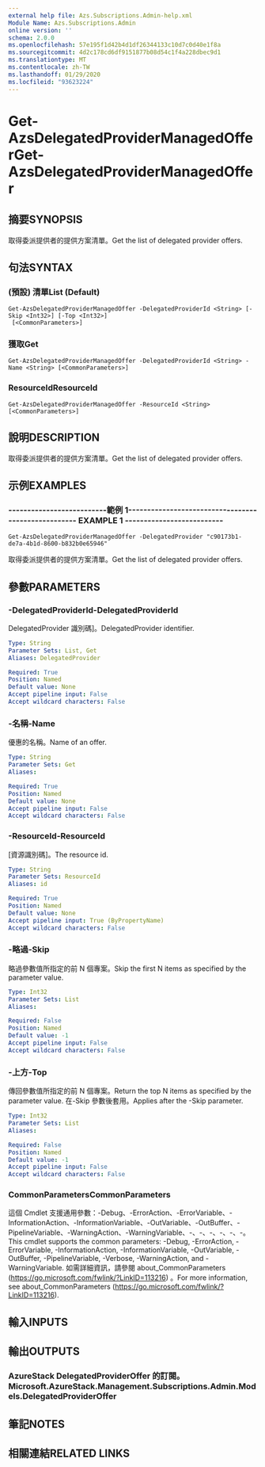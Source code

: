 ```yaml
---
external help file: Azs.Subscriptions.Admin-help.xml
Module Name: Azs.Subscriptions.Admin
online version: ''
schema: 2.0.0
ms.openlocfilehash: 57e195f1d42b4d1df26344133c10d7c0d40e1f8a
ms.sourcegitcommit: 4d2c178cd6df9151877b08d54c1f4a228dbec9d1
ms.translationtype: MT
ms.contentlocale: zh-TW
ms.lasthandoff: 01/29/2020
ms.locfileid: "93623224"
---
```

# <span data-ttu-id="4ad5c-101">Get-AzsDelegatedProviderManagedOffer</span><span class="sxs-lookup"><span data-stu-id="4ad5c-101">Get-AzsDelegatedProviderManagedOffer</span></span>

## <span data-ttu-id="4ad5c-102">摘要</span><span class="sxs-lookup"><span data-stu-id="4ad5c-102">SYNOPSIS</span></span>
<span data-ttu-id="4ad5c-103">取得委派提供者的提供方案清單。</span><span class="sxs-lookup"><span data-stu-id="4ad5c-103">Get the list of delegated provider offers.</span></span>

## <span data-ttu-id="4ad5c-104">句法</span><span class="sxs-lookup"><span data-stu-id="4ad5c-104">SYNTAX</span></span>

### <span data-ttu-id="4ad5c-105"> (預設) 清單</span><span class="sxs-lookup"><span data-stu-id="4ad5c-105">List (Default)</span></span>
```
Get-AzsDelegatedProviderManagedOffer -DelegatedProviderId <String> [-Skip <Int32>] [-Top <Int32>]
 [<CommonParameters>]
```

### <span data-ttu-id="4ad5c-106">獲取</span><span class="sxs-lookup"><span data-stu-id="4ad5c-106">Get</span></span>
```
Get-AzsDelegatedProviderManagedOffer -DelegatedProviderId <String> -Name <String> [<CommonParameters>]
```

### <span data-ttu-id="4ad5c-107">ResourceId</span><span class="sxs-lookup"><span data-stu-id="4ad5c-107">ResourceId</span></span>
```
Get-AzsDelegatedProviderManagedOffer -ResourceId <String> [<CommonParameters>]
```

## <span data-ttu-id="4ad5c-108">說明</span><span class="sxs-lookup"><span data-stu-id="4ad5c-108">DESCRIPTION</span></span>
<span data-ttu-id="4ad5c-109">取得委派提供者的提供方案清單。</span><span class="sxs-lookup"><span data-stu-id="4ad5c-109">Get the list of delegated provider offers.</span></span>

## <span data-ttu-id="4ad5c-110">示例</span><span class="sxs-lookup"><span data-stu-id="4ad5c-110">EXAMPLES</span></span>

### <span data-ttu-id="4ad5c-111">--------------------------範例 1--------------------------</span><span class="sxs-lookup"><span data-stu-id="4ad5c-111">-------------------------- EXAMPLE 1 --------------------------</span></span>
```
Get-AzsDelegatedProviderManagedOffer -DelegatedProvider "c90173b1-de7a-4b1d-8600-b832b0e65946"
```

<span data-ttu-id="4ad5c-112">取得委派提供者的提供方案清單。</span><span class="sxs-lookup"><span data-stu-id="4ad5c-112">Get the list of delegated provider offers.</span></span>

## <span data-ttu-id="4ad5c-113">參數</span><span class="sxs-lookup"><span data-stu-id="4ad5c-113">PARAMETERS</span></span>

### <span data-ttu-id="4ad5c-114">-DelegatedProviderId</span><span class="sxs-lookup"><span data-stu-id="4ad5c-114">-DelegatedProviderId</span></span>
<span data-ttu-id="4ad5c-115">DelegatedProvider 識別碼]。</span><span class="sxs-lookup"><span data-stu-id="4ad5c-115">DelegatedProvider identifier.</span></span>

```yaml
Type: String
Parameter Sets: List, Get
Aliases: DelegatedProvider

Required: True
Position: Named
Default value: None
Accept pipeline input: False
Accept wildcard characters: False
```

### <span data-ttu-id="4ad5c-116">-名稱</span><span class="sxs-lookup"><span data-stu-id="4ad5c-116">-Name</span></span>
<span data-ttu-id="4ad5c-117">優惠的名稱。</span><span class="sxs-lookup"><span data-stu-id="4ad5c-117">Name of an offer.</span></span>

```yaml
Type: String
Parameter Sets: Get
Aliases: 

Required: True
Position: Named
Default value: None
Accept pipeline input: False
Accept wildcard characters: False
```

### <span data-ttu-id="4ad5c-118">-ResourceId</span><span class="sxs-lookup"><span data-stu-id="4ad5c-118">-ResourceId</span></span>
<span data-ttu-id="4ad5c-119">[資源識別碼]。</span><span class="sxs-lookup"><span data-stu-id="4ad5c-119">The resource id.</span></span>

```yaml
Type: String
Parameter Sets: ResourceId
Aliases: id

Required: True
Position: Named
Default value: None
Accept pipeline input: True (ByPropertyName)
Accept wildcard characters: False
```

### <span data-ttu-id="4ad5c-120">-略過</span><span class="sxs-lookup"><span data-stu-id="4ad5c-120">-Skip</span></span>
<span data-ttu-id="4ad5c-121">略過參數值所指定的前 N 個專案。</span><span class="sxs-lookup"><span data-stu-id="4ad5c-121">Skip the first N items as specified by the parameter value.</span></span>

```yaml
Type: Int32
Parameter Sets: List
Aliases: 

Required: False
Position: Named
Default value: -1
Accept pipeline input: False
Accept wildcard characters: False
```

### <span data-ttu-id="4ad5c-122">-上方</span><span class="sxs-lookup"><span data-stu-id="4ad5c-122">-Top</span></span>
<span data-ttu-id="4ad5c-123">傳回參數值所指定的前 N 個專案。</span><span class="sxs-lookup"><span data-stu-id="4ad5c-123">Return the top N items as specified by the parameter value.</span></span>
<span data-ttu-id="4ad5c-124">在-Skip 參數後套用。</span><span class="sxs-lookup"><span data-stu-id="4ad5c-124">Applies after the -Skip parameter.</span></span>

```yaml
Type: Int32
Parameter Sets: List
Aliases: 

Required: False
Position: Named
Default value: -1
Accept pipeline input: False
Accept wildcard characters: False
```

### <span data-ttu-id="4ad5c-125">CommonParameters</span><span class="sxs-lookup"><span data-stu-id="4ad5c-125">CommonParameters</span></span>
<span data-ttu-id="4ad5c-126">這個 Cmdlet 支援通用參數：-Debug、-ErrorAction、-ErrorVariable、-InformationAction、-InformationVariable、-OutVariable、-OutBuffer、-PipelineVariable、-WarningAction、-WarningVariable、-、-、-、-、-、-。</span><span class="sxs-lookup"><span data-stu-id="4ad5c-126">This cmdlet supports the common parameters: -Debug, -ErrorAction, -ErrorVariable, -InformationAction, -InformationVariable, -OutVariable, -OutBuffer, -PipelineVariable, -Verbose, -WarningAction, and -WarningVariable.</span></span> <span data-ttu-id="4ad5c-127">如需詳細資訊，請參閱 about_CommonParameters (https://go.microsoft.com/fwlink/?LinkID=113216) 。</span><span class="sxs-lookup"><span data-stu-id="4ad5c-127">For more information, see about_CommonParameters (https://go.microsoft.com/fwlink/?LinkID=113216).</span></span>

## <span data-ttu-id="4ad5c-128">輸入</span><span class="sxs-lookup"><span data-stu-id="4ad5c-128">INPUTS</span></span>

## <span data-ttu-id="4ad5c-129">輸出</span><span class="sxs-lookup"><span data-stu-id="4ad5c-129">OUTPUTS</span></span>

### <span data-ttu-id="4ad5c-130">AzureStack DelegatedProviderOffer 的訂閱。</span><span class="sxs-lookup"><span data-stu-id="4ad5c-130">Microsoft.AzureStack.Management.Subscriptions.Admin.Models.DelegatedProviderOffer</span></span>

## <span data-ttu-id="4ad5c-131">筆記</span><span class="sxs-lookup"><span data-stu-id="4ad5c-131">NOTES</span></span>

## <span data-ttu-id="4ad5c-132">相關連結</span><span class="sxs-lookup"><span data-stu-id="4ad5c-132">RELATED LINKS</span></span>

